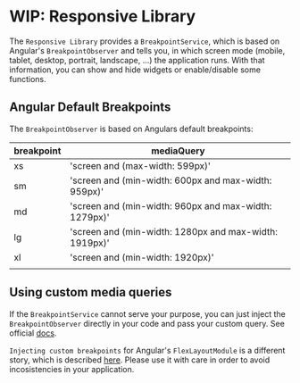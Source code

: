 # WIP: Responsive Library

The `Responsive Library` provides a `BreakpointService`, which is based on Angular's `BreakpointObserver` and tells you, in which screen mode (mobile, tablet, desktop, portrait, landscape, ...) the application runs. With that information, you can show and hide widgets or enable/disable some functions.

## Angular Default Breakpoints

The `BreakpointObserver` is based on Angulars default breakpoints:

| breakpoint | mediaQuery                                             |
| ---------- | ------------------------------------------------------ |
| xs         | 'screen and (max-width: 599px)'                        |
| sm         | 'screen and (min-width: 600px and max-width: 959px)'   |
| md         | 'screen and (min-width: 960px and max-width: 1279px)'  |
| lg         | 'screen and (min-width: 1280px and max-width: 1919px)' |
| xl         | 'screen and (min-width: 1920px)'                       |
|            |                                                        |

## Using custom media queries

If the `BreakpointService` cannot serve your purpose, you can just inject the `BreakpointObserver` directly in your code and pass your custom query. See official [docs](https://material.angular.io/cdk/layout/overview).

`Injecting custom breakpoints` for Angular's `FlexLayoutModule` is a different story, which is described [here](https://github.com/angular/flex-layout/wiki/Breakpoints). Please use it with care in order to avoid incosistencies in your application.
